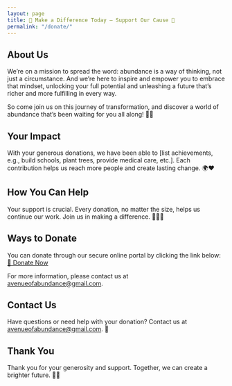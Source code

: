 ```yaml
---
layout: page
title: 🌟 Make a Difference Today – Support Our Cause 🌟
permalink: "/donate/"
---
```


## About Us
We’re on a mission to spread the word: abundance is a way of thinking, not just a circumstance. And we’re here to inspire and empower you to embrace that mindset, unlocking your full potential and unleashing a future that’s richer and more fulfilling in every way.

So come join us on this journey of transformation, and discover a world of abundance that’s been waiting for you all along! 🌈✨

## Your Impact
With your generous donations, we have been able to [list achievements, e.g., build schools, plant trees, provide medical care, etc.]. Each contribution helps us reach more people and create lasting change. 🌍❤️

## How You Can Help
Your support is crucial. Every donation, no matter the size, helps us continue our work. Join us in making a difference. 💪🏽💖

## Ways to Donate
You can donate through our secure online portal by clicking the link below:
[💸 Donate Now](https://pay.squadco.com/link/9BQNVD)

For more information, please contact us at [avenueofabundance@gmail.com](mailto:avenueofabundance@gmail.com).

## Contact Us
Have questions or need help with your donation? Contact us at [avenueofabundance@gmail.com](mailto:avenueofabundance@gmail.com). 📧

## Thank You
Thank you for your generosity and support. Together, we can create a brighter future. 🌟🙌
